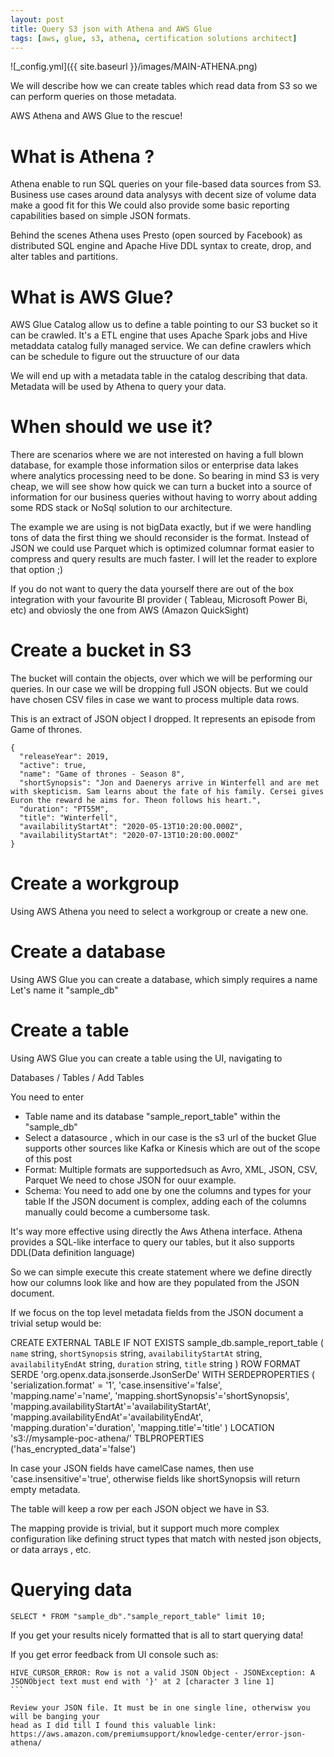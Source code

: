 ```yaml
---
layout: post
title: Query S3 json with Athena and AWS Glue
tags: [aws, glue, s3, athena, certification solutions architect]
---
```


![_config.yml]({{ site.baseurl }}/images/MAIN-ATHENA.png)

We will describe how we can create tables which read data from S3 so we can perform queries on those metadata.

AWS Athena and AWS Glue to the rescue!

# What is Athena ?

Athena enable to run SQL queries on your file-based data sources from S3.
Business use cases around data analysys with decent size of volume data make a good fit for this
We could also provide some basic reporting capabilities based on simple JSON formats.

Behind the scenes Athena uses Presto (open sourced by Facebook) as distributed SQL engine and Apache Hive DDL syntax to create, drop, and alter tables and partitions.

# What is AWS Glue?

AWS Glue Catalog allow us to define a table pointing to our S3 bucket so it can be crawled.
It's a ETL engine that uses Apache Spark jobs and Hive metaddata catalog fully managed service.
We can define crawlers which can be schedule to figure out the struucture of our data

We will end up with a metadata table in the catalog describing that data.
Metadata will be used by Athena to query your data.

# When should we use it?

There are scenarios where we are not interested on having a full blown database, for example
those information silos or enterprise data lakes where analytics processing need to be done.
So bearing in mind S3 is very cheap, we will see show how quick we can turn a bucket into a source of information for our business queries without having to worry about adding some RDS stack or NoSql solution to our architecture.

The example we are using is not bigData exactly, but if we were handling tons of data the first thing we should reconsider is the format. Instead of JSON we could use Parquet which is optimized columnar format easier to compress and query results are much faster. I will let the reader to explore that option ;)

If you do not want to query the data yourself there are out of the box integration with your favourite BI provider ( Tableau, Microsoft Power Bi, etc) and obviosly the one from AWS (Amazon
QuickSight)

# Create a bucket in S3

The bucket will contain the objects, over which we will be performing our queries.
In our case we will be dropping full JSON objects. But we could have chosen CSV files in case we want to process multiple data rows.

This is an extract of JSON object I dropped. It represents an episode from Game of thrones.

```
{
  "releaseYear": 2019,
  "active": true,
  "name": "Game of thrones - Season 8",
  "shortSynopsis": "Jon and Daenerys arrive in Winterfell and are met with skepticism. Sam learns about the fate of his family. Cersei gives Euron the reward he aims for. Theon follows his heart.",
  "duration": "PT55M",
  "title": "Winterfell",
  "availabilityStartAt": "2020-05-13T10:20:00.000Z",
  "availabilityStartAt": "2020-07-13T10:20:00.000Z"
}

```

# Create a workgroup

Using AWS Athena you need to select a workgroup or create a new one.

# Create a database

Using AWS Glue you can create a database, which simply requires a name
Let's name it "sample_db"

# Create a table

Using AWS Glue you can create a table using the UI, navigating to

Databases / Tables / Add Tables

You need to enter

- Table name and its database
  "sample_report_table" within the "sample_db"
- Select a datasource , which in our case is the s3 url of the bucket
  Glue supports other sources like Kafka or Kinesis which are out of the scope of this post
- Format: Multiple formats are supportedsuch as Avro, XML, JSON, CSV, Parquet
  We need to chose JSON for ouur example.
- Schema: You need to add one by one the columns and types for your table
  If the JSON document is complex, adding each of the columns manually could become a cumbersome task.

It's way more effective using directly the Aws Athena interface.
Athena provides a SQL-like interface to query our tables, but it also supports DDL(Data definition language)

So we can simple execute this create statement where we define directly how our columns look like
and how are they populated from the JSON document.

If we focus on the top level metadata fields from the JSON document a trivial setup would be:

CREATE EXTERNAL TABLE IF NOT EXISTS sample_db.sample_report_table (
`name` string,
`shortSynopsis` string,
`availabilityStartAt` string,
`availabilityEndAt` string,
`duration` string,
`title` string
)
ROW FORMAT SERDE 'org.openx.data.jsonserde.JsonSerDe'
WITH SERDEPROPERTIES (
'serialization.format' = '1',
'case.insensitive'='false',
'mapping.name'='name',
'mapping.shortSynopsis'='shortSynopsis',
'mapping.availabilityStartAt'='availabilityStartAt',
'mapping.availabilityEndAt'='availabilityEndAt',
'mapping.duration'='duration',
'mapping.title'='title'
) LOCATION 's3://mysample-poc-athena/'
TBLPROPERTIES ('has_encrypted_data'='false')

In case your JSON fields have camelCase names, then use 'case.insensitive'='true',
otherwise fields like shortSynopsis will return empty metadata.

The table will keep a row per each JSON object we have in S3.

The mapping provide is trivial, but it support much more complex configuration like defining struct types that match with nested json objects, or data arrays , etc.

# Querying data

```
SELECT * FROM "sample_db"."sample_report_table" limit 10;
```

If you get your results nicely formatted that is all to start querying data!

If you get error feedback from UI console such as:

````
HIVE_CURSOR_ERROR: Row is not a valid JSON Object - JSONException: A JSONObject text must end with '}' at 2 [character 3 line 1]
```

Review your JSON file. It must be in one single line, otherwisw you will be banging your
head as I did till I found this valuable link:
https://aws.amazon.com/premiumsupport/knowledge-center/error-json-athena/

````
